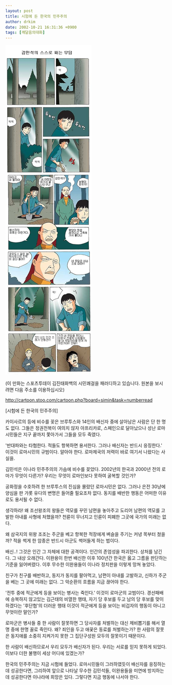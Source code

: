 ```yaml
---
layout: post
title: 시험에 든 한국의 민주주의
author: drkim
date: 2002-10-21 16:31:36 +0900
tags: [깨달음의대화]
---
```

![](.//files/attach/images/198/536/1035185496.jpg)  
  
(이 만화는 스포츠투데이 김진태화백의 시민쾌걸을 패러디하고 있습니다. 원본을 보시려면 다음 주소를 이용하십시오)
  

   
http://cartoon.stoo.com/cartoon.php?board=simin&task=numberread
  

  
[시험에 든 한국의 민주주의]
  
카이사르의 등에 비수를 꽂은 브루투스와 14인의 배신자 중에 살아남은 사람은 단 한 명도 없다. 그들은 정권전복이 여의치 않자 아프리카로, 스페인으로 달아났으나 성난 로마시민들은 지구 끝까지 쫓아가서 그들을 모두 죽였다.
  

  
'반대파와는 타협한다. 적들도 항복하면 용서한다. 그러나 배신자는 반드시 응징한다.' 이것이 로마시민의 규범이다. 알아야 한다. 로마제국의 저력이 바로 여기서 나왔다는 사실을.
  

  
김민석은 이나라 민주주의의 가슴에 비수를 꽂았다. 2002년의 한국과 2000년 전의 로마가 무엇이 다른가? 우리는 무엇이 로마인보다 못하여 굴복할 것인가?
  

  
공화정을 수호하려 한 브루투스의 진심을 몰랐던 로마시민은 없다. 그러나 은전 30냥에 양심을 판 가롯 유다의 변명은 들어줄 필요조차 없다. 동지를 배반한 행동은 어떠한 이유로도 용서될 수 없다.
  

  
생각하라! 왜 조선왕조의 왕들은 역모를 꾸민 남편을 놓아주고 도리어 남편의 역모를 고발한 아내를 사형에 처했을까? 천륜이 무너지고 인륜이 피폐한 그곳에 국가의 미래는 없다.
  

  
왜 삼국지의 위왕 조조는 주군을 베고 항복한 적장에게 벼슬을 주기는 커녕 목부터 쳤을까? 적을 썩게 한 암종은 반드시 아군도 썩어들게 하는 법이다.
  

  
배신..! 그것은 인간 그 자체에 대한 공격이다. 인간의 존엄성을 파괴한다. 상처를 남긴다. 그 내상 오래간다. 이완용이 한번 배신한 이후 100년간 한국은 옳고 그름을 판단하는 기준을 잃어버렸다. 이후 무수한 이완용들이 이나라 정치판을 이렇게 망쳐 놓았다.
  

  
친구가 친구를 배반하고, 동지가 동지를 팔아먹고, 남편이 아내를 고발하고, 신하가 주군을 베는 그 곳에 미래는 없다. 그 악순환의 흐름을 지금 끊어야 한다.
  

  
'전투 중에 적군에게 등을 보이는 병사는 죽인다.' 이것이 로마군의 교범이다. 경선패배에 승복하지 않고있는 김근태의 비열한 행태, 자기 당 후보를 두고 남의 당 후보를 맞이하겠다는 '후단협'의 더러운 행태 이것이 적군에게 등을 보이는 비겁자의 행동이 아니고 무엇이란 말인가?
  

  
로마군은 병사들 중 한 사람이 잘못하면 그 당사자를 처벌하는 대신 제비뽑기를 해서 열명 중에 한명 꼴로 죽인다. 왜? 죄인을 두고 애꿎은 동료를 처벌하는가? 한 사람의 잘못은 동지애를 소중히 지켜가지 못한 그 집단구성원 모두의 잘못이기 때문이다.
  

  
한 사람이 배신하므로서 우리 모두가 배신자가 된다. 우리는 서로를 믿지 못하게 되었다. 이보다 더한 불행이 세상 어디에 있겠는가?
  

  
한국의 민주주의는 지금 시험에 들었다. 로마시민들이 그러하였듯이 배신자를 응징하는데 성공한다면, 그리하여 앞으로 나타날 무수한 김민석들, 이완용들을 미연에 방지하는데 성공한다면 이나라에 희망은 있다. 그렇다면 지금 행동에 나서야 한다.